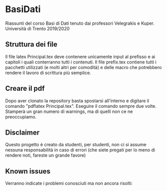 # BasiDati
Riassunti del corso Basi di Dati tenuto dai professori Velegrakis e Kuper. Università di Trento 2019/2020
## Struttura dei file
Il file latex Principal.tex deve contenere unicamente input al prefisso e ai capitoli i quali conterranno tutti i contenuti. Il 
file prefix.tex contiene tutti i pacchetti utilizzati (e molti altri per comodità) e delle macro che potrebbero rendere il lavoro 
di scrittura più semplice.

## Creare il pdf
Dopo aver clonato la repository basta spostarsi all'interno e digitare il comando "pdflatex Principal.tex". Eseguire il comando 
sempre due volte. Stamperà un gran numero di warnings, ma di quelli non ce ne preoccupiamo. 

## Disclaimer
Questo progetto è creato da studenti, per studenti, non ci si assume nessuna responsabilità in caso di errori (che siete 
pregati per lo meno di rendere noti, fareste un grande favore)

## Known issues
Verranno indicate i problemi conosciuti ma non ancora risolti:

